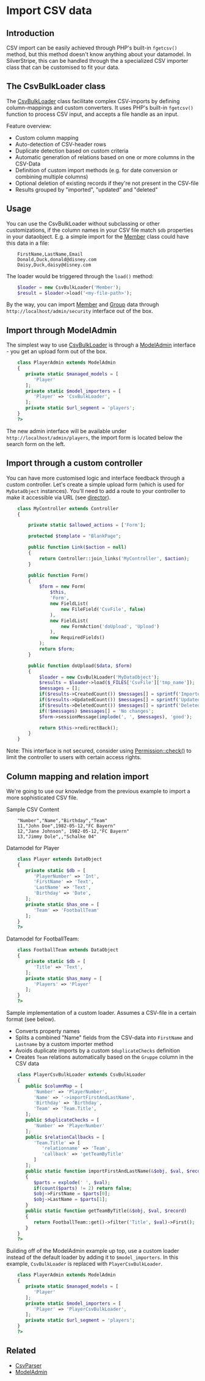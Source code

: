 # Import CSV data

## Introduction

CSV import can be easily achieved through PHP's built-in `fgetcsv()` method,
but this method doesn't know anything about your datamodel. In SilverStripe,
this can be handled through the a specialized CSV importer class that can
be customised to fit your data.

## The CsvBulkLoader class

The [CsvBulkLoader](api:SilverStripe\Dev\CsvBulkLoader) class facilitate complex CSV-imports by defining column-mappings and custom converters.
It uses PHP's built-in `fgetcsv()` function to process CSV input, and accepts a file handle as an input.

Feature overview:

*  Custom column mapping
*  Auto-detection of CSV-header rows
*  Duplicate detection based on custom criteria
*  Automatic generation of relations based on one or more columns in the CSV-Data
*  Definition of custom import methods (e.g. for date conversion or combining multiple columns)
*  Optional deletion of existing records if they're not present in the CSV-file
*  Results grouped by "imported", "updated" and "deleted"

## Usage

You can use the CsvBulkLoader without subclassing or other customizations, if the column names
in your CSV file match `$db` properties in your dataobject. E.g. a simple import for the
[Member](api:SilverStripe\Security\Member) class could have this data in a file:
```
	FirstName,LastName,Email
	Donald,Duck,donald@disney.com
	Daisy,Duck,daisy@disney.com
```
The loader would be triggered through the `load()` method:


```php
	$loader = new CsvBulkLoader('Member');
	$result = $loader->load('<my-file-path>');
```

By the way, you can import [Member](api:SilverStripe\Security\Member) and [Group](api:SilverStripe\Security\Group) data through `http://localhost/admin/security`
interface out of the box.

## Import through ModelAdmin

The simplest way to use [CsvBulkLoader](api:SilverStripe\Dev\CsvBulkLoader) is through a [ModelAdmin](api:SilverStripe\Admin\ModelAdmin) interface - you get an upload form out of the box.


```php
	class PlayerAdmin extends ModelAdmin 
	{
	   private static $managed_models = [
	      'Player'
	   ];
	   private static $model_importers = [
	      'Player' => 'CsvBulkLoader',
	   ];
	   private static $url_segment = 'players';
	}
	?>

```

The new admin interface will be available under `http://localhost/admin/players`, the import form is located
below the search form on the left.

## Import through a custom controller

You can have more customised logic and interface feedback through a custom controller. 
Let's create a simple upload form (which is used for `MyDataObject` instances). 
You'll need to add a route to your controller to make it accessible via URL 
(see [director](/reference/director)).


```php
	class MyController extends Controller 
	{

		private static $allowed_actions = ['Form'];

		protected $template = "BlankPage";

		public function Link($action = null) 
		{
			return Controller::join_links('MyController', $action);
		}

		public function Form() 
		{
			$form = new Form(
				$this,
				'Form',
				new FieldList(
					new FileField('CsvFile', false)
				),
				new FieldList(
					new FormAction('doUpload', 'Upload')
				),
				new RequiredFields()
			);
			return $form;
		}

		public function doUpload($data, $form) 
		{
			$loader = new CsvBulkLoader('MyDataObject');
			$results = $loader->load($_FILES['CsvFile']['tmp_name']);
			$messages = [];
			if($results->CreatedCount()) $messages[] = sprintf('Imported %d items', $results->CreatedCount());
			if($results->UpdatedCount()) $messages[] = sprintf('Updated %d items', $results->UpdatedCount());
			if($results->DeletedCount()) $messages[] = sprintf('Deleted %d items', $results->DeletedCount());
			if(!$messages) $messages[] = 'No changes';
			$form->sessionMessage(implode(', ', $messages), 'good');

			return $this->redirectBack();
		}
	}

```

Note: This interface is not secured, consider using [Permission::check()](api:SilverStripe\Security\Permission::check()) to limit the controller to users
with certain access rights.

## Column mapping and relation import

We're going to use our knowledge from the previous example to import a more sophisticated CSV file.

Sample CSV Content
```
	"Number","Name","Birthday","Team"
	11,"John Doe",1982-05-12,"FC Bayern"
	12,"Jane Johnson", 1982-05-12,"FC Bayern"
	13,"Jimmy Dole",,"Schalke 04"
```

Datamodel for Player


```php
	class Player extends DataObject 
	{
	   private static $db = [
	      'PlayerNumber' => 'Int',
	      'FirstName' => 'Text',
	      'LastName' => 'Text',
	      'Birthday' => 'Date',
	   ];
	   private static $has_one = [
	      'Team' => 'FootballTeam'
	   ];
	}
	?>

```

Datamodel for FootballTeam:


```php
	class FootballTeam extends DataObject 
	{
	   private static $db = [
	      'Title' => 'Text',
	   ];
	   private static $has_many = [
	      'Players' => 'Player'
	   ];
	}
	?>

```

Sample implementation of a custom loader. Assumes a CSV-file in a certain format (see below).

*  Converts property names
*  Splits a combined "Name" fields from the CSV-data into `FirstName` and `Lastname` by a custom importer method
*  Avoids duplicate imports by a custom `$duplicateChecks` definition
*  Creates `Team` relations automatically based on the `Gruppe` column in the CSV data
```php
	class PlayerCsvBulkLoader extends CsvBulkLoader 
	{
	   public $columnMap = [
	      'Number' => 'PlayerNumber', 
	      'Name' => '->importFirstAndLastName', 
	      'Birthday' => 'Birthday', 
	      'Team' => 'Team.Title', 
	   ];
	   public $duplicateChecks = [
	      'Number' => 'PlayerNumber'
	   ];
	   public $relationCallbacks = [
	      'Team.Title' => [
	         'relationname' => 'Team',
	         'callback' => 'getTeamByTitle'
	      ]
	   ];
	   public static function importFirstAndLastName(&$obj, $val, $record) 
	   {
	      $parts = explode(' ', $val);
	      if(count($parts) != 2) return false;
	      $obj->FirstName = $parts[0];
	      $obj->LastName = $parts[1];
	   }
	   public static function getTeamByTitle(&$obj, $val, $record) 
	   {
	      return FootballTeam::get()->filter('Title', $val)->First();
	   }
	}
	?>

```

Building off of the ModelAdmin example up top, use a custom loader instead of the default loader by adding it to `$model_importers`. In this example, `CsvBulkLoader` is replaced with `PlayerCsvBulkLoader`.


```php
	class PlayerAdmin extends ModelAdmin 
	{
	   private static $managed_models = [
		  'Player'
	   ];
	   private static $model_importers = [
		  'Player' => 'PlayerCsvBulkLoader',
	   ];
	   private static $url_segment = 'players';
	}
	?>

```

## Related

*  [CsvParser](api:SilverStripe\Dev\CsvParser)
*  [ModelAdmin](api:SilverStripe\Admin\ModelAdmin)
